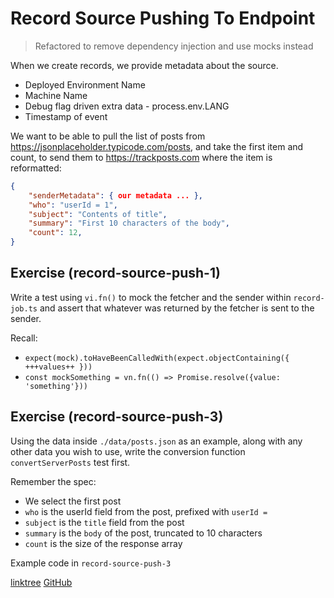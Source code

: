 # Record Source Pushing To Endpoint

> Refactored to remove dependency injection and use mocks instead

When we create records, we provide metadata about the source.

- Deployed Environment Name
- Machine Name
- Debug flag driven extra data - process.env.LANG
- Timestamp of event

We want to be able to pull the list of posts from https://jsonplaceholder.typicode.com/posts,
and take the first item and count, to send them to https://trackposts.com where the item is
reformatted:

```json
{
    "senderMetadata": { our metadata ... },
    "who": "userId = 1",
    "subject": "Contents of title",
    "summary": "First 10 characters of the body",
    "count": 12,
}
```

## Exercise (record-source-push-1)

Write a test using `vi.fn()` to mock the fetcher and the sender within `record-job.ts` and assert that
whatever was returned by the fetcher is sent to the sender.

Recall:

- `expect(mock).toHaveBeenCalledWith(expect.objectContaining({ +++values++ }))`
- `const mockSomething = vn.fn(() => Promise.resolve({value: 'something'}))`

## Exercise (record-source-push-3)

Using the data inside `./data/posts.json` as an example, along with any other data you wish to
use, write the conversion function `convertServerPosts` test first.

Remember the spec:

- We select the first post
- `who` is the userId field from the post, prefixed with `userId = `
- `subject` is the `title` field from the post
- `summary` is the `body` of the post, truncated to 10 characters
- `count` is the size of the response array

Example code in `record-source-push-3`

[linktree](https://linktr.ee/ashleyfriezetdd)
[GitHub](https://github.com/ashleyfrieze/easy-tdd-typescript)